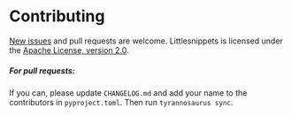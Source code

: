 # Contributing

[New issues](https://github.com/dmyersturnbull/littlesnippets/issues) and pull requests are welcome.
Littlesnippets is licensed under the [Apache License, version 2.0](https://www.apache.org/licenses/LICENSE-2.0).

##### For pull requests:
If you can, please update `CHANGELOG.md` and add your name to the contributors in `pyproject.toml`.
Then run `tyrannosaurus sync`.
